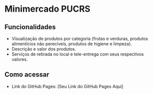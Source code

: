 # Minimercado PUCRS

## Funcionalidades
- Visualização de produtos por categoria (frutas e verduras, produtos alimentícios não perecíveis, produtos de higiene e limpeza).
- Descrição e valor dos produtos.
- Serviços de retirada no local e tele-entrega com seus respectivos valores.

## Como acessar
- Link do GitHub Pages: [Seu Link do GitHub Pages Aqui]
